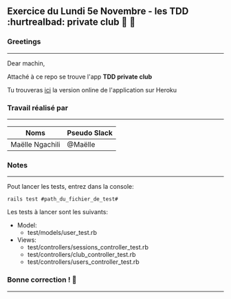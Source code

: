 ## Exercice du Lundi 5e Novembre - les TDD :hurtrealbad: private club :dancers: :eyes:

### Greetings
--------------------------------------------------
Dear machin,

Attaché à ce repo se trouve l'app <strong>TDD private club</strong>

Tu trouveras [ici](https://private-club-tdd.herokuapp.com/) la version online de l'application sur Heroku

### Travail réalisé par
--------------------------------------------------
Noms | Pseudo Slack
------------ | -------------
Maëlle Ngachili|@Maëlle

### Notes
--------------------------------------------------
Pout lancer les tests, entrez dans la console:
```
rails test #path_du_fichier_de_test#
```
Les tests à lancer sont les suivants:
* Model:
    * test/models/user_test.rb
* Views:
    * test/controllers/sessions_controller_test.rb
    * test/controllers/club_controller_test.rb
    * test/controllers/users_controller_test.rb
</ul>

### Bonne correction ! :poop:
--------------------------------------------------
